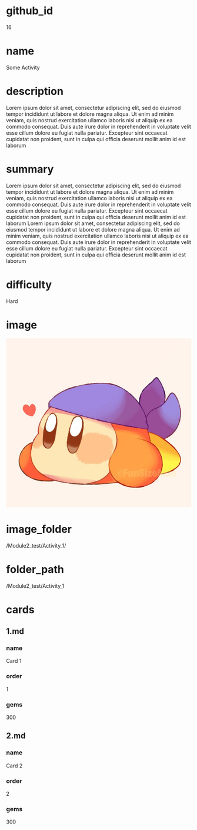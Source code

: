 # github_id
16

# name
Some Activity

# description
Lorem ipsum dolor sit amet, consectetur adipiscing elit, sed do eiusmod tempor incididunt ut labore et dolore magna aliqua. Ut enim ad minim veniam, quis nostrud exercitation ullamco laboris nisi ut aliquip ex ea commodo consequat. Duis aute irure dolor in reprehenderit in voluptate velit esse cillum dolore eu fugiat nulla pariatur. Excepteur sint occaecat cupidatat non proident, sunt in culpa qui officia deserunt mollit anim id est laborum

# summary
Lorem ipsum dolor sit amet, consectetur adipiscing elit, sed do eiusmod tempor incididunt ut labore et dolore magna aliqua. Ut enim ad minim 
veniam, quis nostrud exercitation ullamco laboris nisi ut aliquip ex ea commodo consequat. Duis aute irure dolor in reprehenderit in voluptate velit esse cillum dolore eu fugiat nulla pariatur. Excepteur sint occaecat cupidatat non proident, sunt in culpa qui officia deserunt mollit anim id est laborum
Lorem ipsum dolor sit amet, consectetur adipiscing elit, sed do eiusmod tempor incididunt ut labore et dolore magna aliqua. Ut enim ad minim veniam, quis nostrud exercitation ullamco laboris nisi ut aliquip ex ea commodo consequat. Duis aute irure dolor in reprehenderit in voluptate velit esse cillum dolore eu fugiat nulla pariatur. Excepteur sint occaecat cupidatat non proident, sunt in culpa qui officia deserunt mollit anim id est laborum   
 
# difficulty 
Hard

# image
![bandanna](images/bandanna.jpg)

# image_folder
/Module2_test/Activity_1/

# folder_path
/Module2_test/Activity_1

# cards
 
## 1.md

### name
Card 1

### order
1 

### gems
300

## 2.md

### name
Card 2 

### order
2

### gems
300